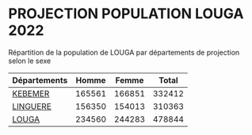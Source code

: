 # PROJECTION POPULATION LOUGA 2022
	
Répartition de la population de LOUGA par départements de projection selon le sexe
	
| Départements  | Homme | Femme | Total |
| --------- |:-----:|:-----:|:-----:|
| [KEBEMER](KEBEMER) | 165561 | 166851 | 332412 |
| [LINGUERE](LINGUERE) | 156350 | 154013 | 310363 |
| [LOUGA](LOUGA) | 234560 | 244283 | 478844 |
